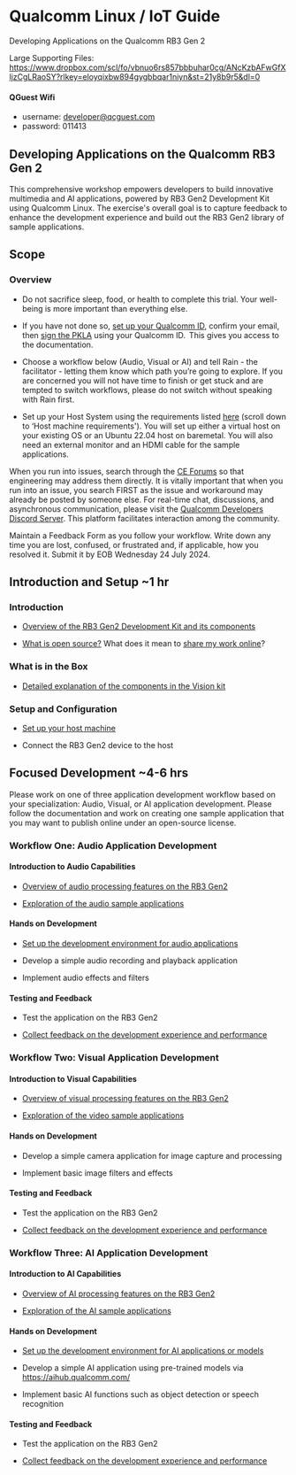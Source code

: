 # Qualcomm Linux / IoT Guide  
Developing Applications on the Qualcomm RB3 Gen 2 

Large Supporting Files: https://www.dropbox.com/scl/fo/vbnuo6rs857bbbuhar0cg/ANcKzbAFwGfXljzCgLRaoSY?rlkey=eloyqixbw894gygbbqar1niyn&st=21y8b9r5&dl=0

#### QGuest Wifi
- username: developer@qcguest.com  
- password: 011413

## Developing Applications on the Qualcomm RB3 Gen 2  

This comprehensive workshop empowers developers to build innovative multimedia and AI applications, powered by RB3 Gen2 Development Kit using Qualcomm Linux. The exercise's overall goal is to capture feedback to enhance the development experience and build out the RB3 Gen2 library of sample applications.   

## Scope 
### Overview 

- Do not sacrifice sleep, food, or health to complete this trial. Your well-being is more important than everything else.   

- If you have not done so, [set up your Qualcomm ID](https://myaccount.qualcomm.com/signup), confirm your email, then [sign the PKLA](https://qualcomm.com/agreements) using your Qualcomm ID.  This gives you access to the documentation. 

- Choose a workflow below (Audio, Visual or AI) and tell Rain - the facilitator - letting them know which path you’re going to explore. If you are concerned you will not have time to finish or get stuck and are tempted to switch workflows, please do not switch without speaking with Rain first.  

- Set up your Host System using the requirements listed [here](https://docs.qualcomm.com/bundle/resource/topics/80-70014-254/github_workflow_unregistered_users.html?product=1601111740013072) (scroll down to ‘Host machine requirements'). You will set up either a virtual host on your existing OS or an Ubuntu 22.04 host on baremetal. You will also need an external monitor and an HDMI cable for the sample applications.  

When you run into issues, search through the [CE Forums](https://mysupport.qualcomm.com/supportforums/s/) so that engineering may address them directly. It is vitally important that when you run into an issue, you search FIRST as the issue and workaround may already be posted by someone else. For real-time chat, discussions, and asynchronous communication, please visit the [Qualcomm Developers Discord Server](https://discord.gg/x4EWK6K6). This platform facilitates interaction among the community. 

Maintain a Feedback Form as you follow your workflow. Write down any time you are lost, confused, or frustrated and, if applicable, how you resolved it. Submit it by EOB Wednesday 24 July 2024.  

## Introduction and Setup ~1 hr  

### Introduction  

- [Overview of the RB3 Gen2 Development Kit and its components](https://docs.qualcomm.com/bundle/resource/topics/80-70014-115/dev-kits.html?product=1601111740013072)  

- [What is open source?](https://opensource.com/resources/what-open-source) What does it mean to [share my work online](https://en.wikipedia.org/wiki/Open-source_software)?  

### What is in the Box  

- [Detailed explanation of the components in the Vision kit](https://docs.qualcomm.com/bundle/resource/topics/80-70014-253/getting_started.html?product=1601111740013072)  

### Setup and Configuration  

- [Set up your host machine](https://docs.qualcomm.com/bundle/resource/topics/80-70014-253/set_up_the_device.html?product=1601111740013072) 

- Connect the RB3 Gen2 device to the host  

## Focused Development ~4-6 hrs  

Please work on one of three application development workflow based on your specialization: Audio, Visual, or AI application development. Please follow the documentation and work on creating one sample application that you may want to publish online under an open-source license.  

### Workflow One: Audio Application Development   

#### Introduction to Audio Capabilities  

- [Overview of audio processing features on the RB3 Gen2](https://docs.qualcomm.com/bundle/resource/topics/80-70014-16/overview.html?product=1601111740013072&facet=Audio)  

- [Exploration of the audio sample applications](https://docs.qualcomm.com/bundle/publicresource/topics/80-70014-50/multimedia-sample-applications.html)  

#### Hands on Development  

- [Set up the development environment for audio applications](https://docs.qualcomm.com/bundle/resource/topics/80-70014-16/verify.html?product=1601111740013072&facet=Audio)  

- Develop a simple audio recording and playback application  

- Implement audio effects and filters  

#### Testing and Feedback  

- Test the application on the RB3 Gen2  

- [Collect feedback on the development experience and performance]()  

### Workflow Two: Visual Application Development  

#### Introduction to Visual Capabilities  

- [Overview of visual processing features on the RB3 Gen2](https://docs.qualcomm.com/bundle/resource/topics/80-70014-20/overview.html?product=1601111740013072&facet=Video)  

- [Exploration of the video sample applications](https://docs.qualcomm.com/bundle/publicresource/topics/80-70014-50/multimedia-sample-applications.html)  

#### Hands on Development  

- Develop a simple camera application for image capture and processing  

- Implement basic image filters and effects  

#### Testing and Feedback  

- Test the application on the RB3 Gen2  

- [Collect feedback on the development experience and performance]()  

### Workflow Three: AI Application Development  

#### Introduction to AI Capabilities  

- [Overview of AI processing features on the RB3 Gen2](https://docs.qualcomm.com/bundle/resource/topics/80-70014-15/overview.html?product=1601111740013072&facet=Artificial%20Intelligence)  

- [Exploration of the AI sample applications](https://docs.qualcomm.com/bundle/publicresource/topics/80-70014-50/ai-ml-sample-applications.html)  

#### Hands on Development  

- [Set up the development environment for AI applications or models](https://docs.qualcomm.com/bundle/resource/topics/80-70014-15B/offering.html?product=1601111740013072)  

- Develop a simple AI application using pre-trained models via https://aihub.qualcomm.com/

- Implement basic AI functions such as object detection or speech recognition  

#### Testing and Feedback  

- Test the application on the RB3 Gen2  

- [Collect feedback on the development experience and performance]()  
